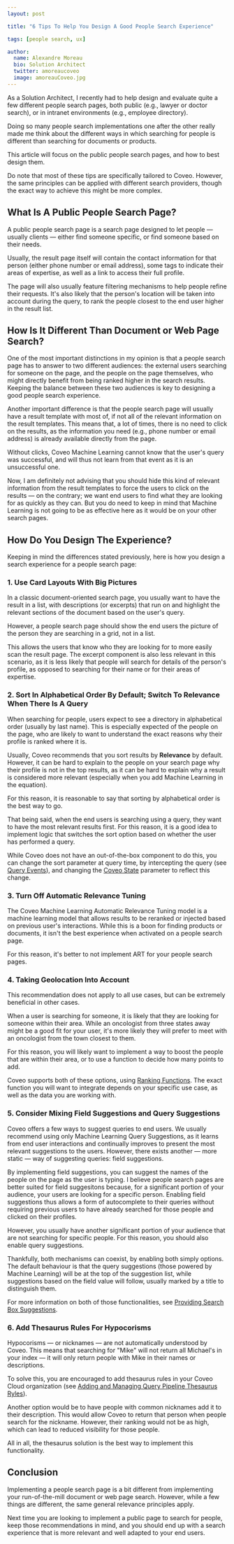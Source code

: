 ```yaml
---
layout: post

title: "6 Tips To Help You Design A Good People Search Experience"

tags: [people search, ux]

author:
  name: Alexandre Moreau
  bio: Solution Architect
  twitter: amoreaucoveo
  image: amoreauCoveo.jpg
---
```


As a Solution Architect, I recently had to help design and evaluate quite a few different people search pages, both public (e.g., lawyer or doctor search), or in intranet environments (e.g., employee directory).

Doing so many people search implementations one after the other really made me think about the different ways in which searching for people is different than searching for documents or products.

This article will focus on the public people search pages, and how to best design them.

Do note that most of these tips are specifically tailored to Coveo. However, the same principles can be applied with different search providers, though the exact way to achieve this might be more complex.

<!-- more -->

## What Is A Public People Search Page?

A public people search page is a search page designed to let people — usually clients — either find someone specific, or find someone based on their needs. 

Usually, the result page itself will contain the contact information for that person (either phone number or email address), some tags to indicate their areas of expertise, as well as a link to access their full profile.

The page will also usually feature filtering mechanisms to help people refine their requests. It's also likely that the person's location will be taken into account during the query, to rank the people closest to the end user higher in the result list.

## How Is It Different Than Document or Web Page Search?

One of the most important distinctions in my opinion is that a people search page has to answer to two different audiences: the external users searching for someone on the page, and the people on the page themselves, who might directly benefit from being ranked higher in the search results. Keeping the balance between these two audiences is key to designing a good people search experience.

Another important difference is that the people search page will usually have a result template with most of, if not all of the relevant information on the result templates. This means that, a lot of times, there is no need to click on the results, as the information you need (e.g., phone number or email address) is already available directly from the page.

Without clicks, Coveo Machine Learning cannot know that the user's query was successful, and will thus not learn from that event as it is an unsuccessful one.

Now, I am definitely not advising that you should hide this kind of relevant information from the result templates to force the users to click on the results — on the contrary; we want end users to find what they are looking for as quickly as they can. But you do need to keep in mind that Machine Learning is not going to be as effective here as it would be on your other search pages.

## How Do You Design The Experience?

Keeping in mind the differences stated previously, here is how you design a search experience for a people search page:

### 1. Use Card Layouts With Big Pictures

In a classic document-oriented search page, you usually want to have the result in a list, with descriptions (or excerpts) that run on and highlight the relevant sections of the document based on the user's query.

However, a people search page should show the end users the picture of the person they are searching in a grid, not in a list.

This allows the users that know who they are looking for to more easily scan the result page. The excerpt component is also less relevant in this scenario, as it is less likely that people will search for details of the person's profile, as opposed to searching for their name or for their areas of expertise.


### 2. Sort In Alphabetical Order By Default; Switch To Relevance When There Is A Query

When searching for people, users expect to see a directory in alphabetical order (usually by last name). This is especially expected of the people on the page, who are likely to want to understand the exact reasons why their profile is ranked where it is.

Usually, Coveo recommends that you sort results by **Relevance** by default. However, it can be hard to explain to the people on your search page why their profile is not in the top results, as it can be hard to explain why a result is considered more relevant (especially when you add Machine Learning in the equation).

For this reason, it is reasonable to say that sorting by alphabetical order is the best way to go.

That being said, when the end users is searching using a query, they want to have the most relevant results first. For this reason, it is a good idea to implement logic that switches the sort option based on whether the user has performed a query.

While Coveo does not have an out-of-the-box component to do this, you can change the sort parameter at query time, by intercepting the query (see [Query Events](https://docs.coveo.com/en/417/javascript-search-framework/javascript-search-framework-events#query-events)), and changing the [Coveo State](https://docs.coveo.com/en/344/javascript-search-framework/javascript-search-framework-state) parameter to reflect this change.

### 3. Turn Off Automatic Relevance Tuning

The Coveo Machine Learning Automatic Relevance Tuning model is a machine learning model that allows results to be reranked or injected based on previous user's interactions. While this is a boon for finding products or documents, it isn't the best experience when activated on a people search page.

For this reason, it's better to not implement ART for your people search pages.

### 4. Taking Geolocation Into Account

This recommendation does not apply to all use cases, but can be extremely beneficial in other cases.

When a user is searching for someone, it is likely that they are looking for someone within their area. While an oncologist from three states away might be a good fit for your user, it's more likely they will prefer to meet with an oncologist from the town closest to them.

For this reason, you will likely want to implement a way to boost the people that are within their area, or to use a function to decide how many points to add.

Coveo supports both of these options, using [Ranking Functions](https://docs.coveo.com/en/1448/cloud-v2-developers/ranking-functions). The exact function you will want to integrate depends on your specific use case, as well as the data you are working with.

### 5. Consider Mixing Field Suggestions and Query Suggestions

Coveo offers a few ways to suggest queries to end users. We usually recommend using only Machine Learning Query Suggestions, as it learns from end user interactions and continually improves to present the most relevant suggestions to the users. However, there exists another — more static — way of suggesting queries: field suggestions.

By implementing field suggestions, you can suggest the names of the people on the page as the user is typing. I believe people search pages are better suited for field suggesitons because, for a significant portion of your audience, your users are looking for a specific person. Enabling field suggestions thus allows a form of autocomplete to their queries without requiring previous users to have already searched for those people and clicked on their profiles.

However, you usually have another significant portion of your audience that are not searching for specific people. For this reason, you should also enable query suggestions.

Thankfully, both mechanisms can coexist, by enabling both simply options. The default behaviour is that the query suggestions (those powered by Machine Learning) will be at the top of the suggestion list, while suggestions based on the field value will follow, usually marked by a title to distinguish them.

For more information on both of those functionalities, see [Providing Search Box Suggestions](https://docs.coveo.com/en/340/javascript-search-framework/providing-search-box-suggestions).

### 6. Add Thesaurus Rules For Hypocorisms

Hypocorisms — or nicknames — are not automatically understood by Coveo. This means that searching for "Mike" will not return all Michael's in your index — it will only return people with Mike in their names or descriptions.

To solve this, you are encouraged to add thesaurus rules in your Coveo Cloud organization (see [Adding and Managing Query Pipeline Thesaurus Ryles](https://docs.coveo.com/en/1738/cloud-v2-administrators/adding-and-managing-query-pipeline-thesaurus-rules)).

Another option would be to have people with common nicknames add it to their description. This would allow Coveo to return that person when people search for the nickname. However, their ranking would not be as high, which can lead to reduced visibility for those people.

All in all, the thesaurus solution is the best way to implement this functionality.

## Conclusion

Implementing a people search page is a bit different from implementing your run-of-the-mill document or web page search. However, while a few things are different, the same general relevance principles apply.

Next time you are looking to implement a public page to search for people, keep those recommendations in mind, and you should end up with a search experience that is more relevant and well adapted to your end users.